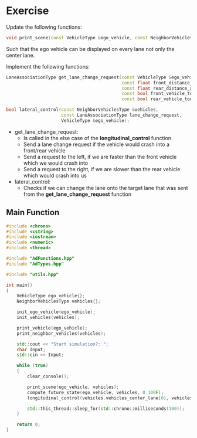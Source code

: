 # Exercise

Update the following functions:

```cpp
void print_scene(const VehicleType &ego_vehicle, const NeighborVehiclesType &vehicles);
```

Such that the ego vehicle can be displayed on every lane not only the center lane.

Implement the following functions:

```cpp
LaneAssociationType get_lane_change_request(const VehicleType &ego_vehicle,
                                            const float front_distance_abs,
                                            const float rear_distance_abs,
                                            const bool front_vehicle_too_close_collision,
                                            const bool rear_vehicle_too_close_collision);

bool lateral_control(const NeighborVehiclesType &vehicles,
                     const LaneAssociationType lane_change_request,
                     VehicleType &ego_vehicle);
```

- get_lane_change_request:
  - Is called in the else case of the **longitudinal_control** function
  - Send a lane change request if the vehicle would crash into a front/rear vehicle
  - Send a request to the left, if we are faster than the front vehicle which we would crash into
  - Send a request to the right, if we are slower than the rear vehicle which would crash into us
- lateral_control:
  - Checks if we can change the lane onto the target lane that was sent from the **get_lane_change_request** function


## Main Function

```cpp
#include <chrono>
#include <cstring>
#include <iostream>
#include <numeric>
#include <thread>

#include "AdFunctions.hpp"
#include "AdTypes.hpp"

#include "utils.hpp"

int main()
{
    VehicleType ego_vehicle{};
    NeighborVehiclesType vehicles{};

    init_ego_vehicle(ego_vehicle);
    init_vehicles(vehicles);

    print_vehicle(ego_vehicle);
    print_neighbor_vehicles(vehicles);

    std::cout << "Start simulation?: ";
    char Input;
    std::cin >> Input;

    while (true)
    {
        clear_console();

        print_scene(ego_vehicle, vehicles);
        compute_future_state(ego_vehicle, vehicles, 0.100F);
        longitudinal_control(vehicles.vehicles_center_lane[0], vehicles.vehicles_center_lane[1], ego_vehicle);

        std::this_thread::sleep_for(std::chrono::milliseconds(100));
    }

    return 0;
}
```
